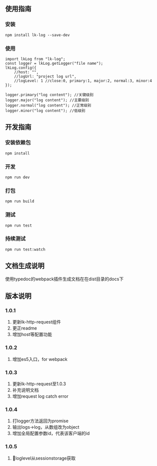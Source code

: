 ## 使用指南
### 安装
    npm install lk-log --save-dev
### 使用
    import lkLog from "lk-log";
    const logger = lkLog.getLogger("file name");
    lkLog.config({
        //host: "",
        //logUrl: "project log url",
        //logLevel: 1 //close:0, primary:1, major:2, normal:3, minor:4
    });

    logger.primary("log content"); //关键级别
    logger.major("log content"); //主要级别
    logger.normal("log content"); //正常级别
    logger.minor("log content"); //低级别
## 开发指南
### 安装依赖包
    npm install
### 开发
    npm run dev
### 打包
    npm run build
### 测试
    npm run test
### 持续测试
    npm run test:watch

## 文档生成说明
使用typedoc的webpack插件生成文档在在dist目录的docs下

## 版本说明
### 1.0.1
1. 更新lk-http-request组件
1. 更正readme
1. 增加host等配置功能

### 1.0.2
1. 增加es5入口，for webpack

### 1.0.3
1. 更新lk-http-request至1.0.3
1. 补充说明文档
1. 增加request log catch error

### 1.0.4
1. 打logger方法返回为promise
1. 输出logs->log，从数组改为object
1. 增加全局配置参数id，代表该客户端的id

### 1.0.5
1. loglevel从sessionstorage获取